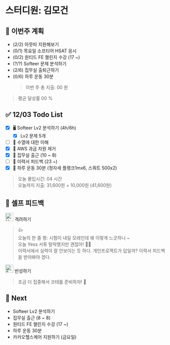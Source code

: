 # 스터디원: 김모건

## 🚀 이번주 계획

- (2/2) 아뭇따 지원해보기
- (0/1) 목요일 소프티어 HSAT 응시
- (0/2) 원티드 FE 챌린지 수강 (17 ~)
- (?/?) Softeer 문제 분석하기
- (2/6) 집무실 출퇴근하기
- (0/6) 하루 운동 30분
  > 이번 주 총 지출: 00 원

> 평균 달성률 00 %

## ✅ 12/03 Todo List

- [x] 🖥️ Softeer Lv2 분석하기 (4h/6h)
  - [x] Lv2 문제 5개
- [ ] 🔢 수열에 대한 이해
- [x] 🤑 AWS 과금 자원 제거
- [x] 🏫 집무실 출근 (10 ~ 8)
- [ ] 📜 이력서 피드백 (23 ~)
- [x] 💪 하루 운동 30분 (정자세 플랭크1mx6, 스쿼트 500x2)

> 오늘 몰입시간: 04 시간<br>
> 오늘까지 지출: 31,600원 + 10,000원 (41,600원)

## 🎉 셀프 피드백

<img src="https://raw.githubusercontent.com/Tarikul-Islam-Anik/Animated-Fluent-Emojis/master/Emojis/Smilies/Hugging%20Face.png" alt="Hugging Face" width="25" height="25"> 격려하기</img>

> 👍<br>
> 오늘의 한 줄 평: 시험이 내일 모레인데 왜 이렇게 느긋하니 ~ <br>
> 오늘 Yess 서류 탈락했지만 괜찮아! 🥲😭 <br>
> 이력서에서 실력이 잘 안보이는 듯 하다. 개인프로젝트가 답일까? 이력서 피드백을 받아봐야 겠다.

<img src="https://raw.githubusercontent.com/Tarikul-Islam-Anik/Animated-Fluent-Emojis/master/Emojis/Smilies/Face%20with%20Monocle.png" alt="Face with Monocle" width="25" height="25"> 반성하기</img>

> 조금 더 집중해서 코테를 준비하자! 🤣<br>

## 🌱 Next

- Softeer Lv2 분석하기
- 집무실 출근 (8 ~ 8)
- 원티드 FE 챌린지 수강 (17 ~)
- 하루 운동 30분
- 카카오헬스케어 지원하기 (금요일)
